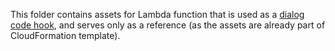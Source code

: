 This folder contains assets for Lambda function that is used as a [dialog code hook](https://docs.aws.amazon.com/lexv2/latest/dg/paths-code-hook.html), and serves only as a reference (as the assets are already part of CloudFormation template).

